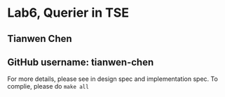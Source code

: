 # Lab6, Querier in TSE
## Tianwen Chen
## GitHub username: tianwen-chen

For more details, please see in design spec and implementation spec.
To complie, please do `make all`
